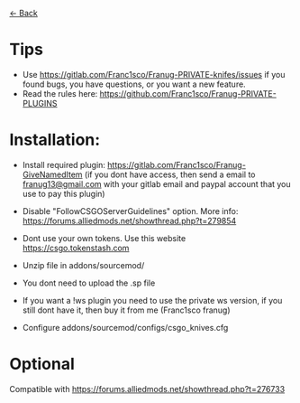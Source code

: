 [<- Back](https://github.com/WardPearce/Franc1sco-Franug-Leaked-Plugins)

# Tips

* Use https://gitlab.com/Franc1sco/Franug-PRIVATE-knifes/issues if you found bugs, you have questions, or you want a new feature.
* Read the rules here: https://github.com/Franc1sco/Franug-PRIVATE-PLUGINS

# Installation:

* Install required plugin: https://gitlab.com/Franc1sco/Franug-GiveNamedItem (if you dont have access, then send a email to franug13@gmail.com with your gitlab email and paypal account that you use to pay this plugin)
* Disable "FollowCSGOServerGuidelines" option. More info: https://forums.alliedmods.net/showthread.php?t=279854

* Dont use your own tokens. Use this website https://csgo.tokenstash.com

* Unzip file in addons/sourcemod/
* You dont need to upload the .sp file
* If you want a !ws plugin you need to use the private ws version, if you still dont have it, then buy it from me (Franc1sco franug)
* Configure addons/sourcemod/configs/csgo_knives.cfg

# Optional
Compatible with https://forums.alliedmods.net/showthread.php?t=276733
